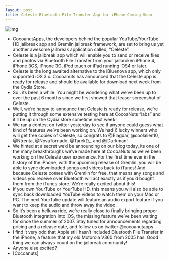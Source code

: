 ```yaml
---
layout: post
title: Celeste Bluetooth File Transfer App for iPhone Coming Soon
---
```

![img](http://media.idownloadblog.com/wp-content/uploads/2011/03/Celeste.bmp)
* CocoanutApps, the developers behind the popular YouTube/YourTube HD jailbreak app and Gremlin jailbreak framework, are set to bring us yet another awesome jailbreak application called, “Celeste”.
* Celeste is a jailbreak app which will enable you to send or receive files and photos via Bluetooth File Transfer from your jailbroken iPhone 4, iPhone 3GS, iPhone 3G, iPod touch or iPad running iOS4 or later.
* Celeste is the long awaited alternative to the iBluenova app, which only supported iOS 3.x. Cocoanuts has announced that the Celeste app is ready for release and should be available for download next week from the Cydia Store.
* So.. its been a while. You might be wondering what we’ve been up to over the past 6 months since we first showed that teaser screenshot of Celeste.
* Well, we’re happy to announce that Celeste is ready for release, we’re putting it through some extensive testing here at CocoaNuts “labs” and it’ll be up on the Cydia store sometime next week!
* We ran a contest on twitter yesterday to see if anyone could guess what kind of features we’ve been working on. We had 6 lucky winners who will get free copies of Celeste, so congrats to @Elagdar, @coolalien10, @Ntrenta, @NovaTornado, @TarekD_, and @iDarkman!
* We hinted at a secret we’d be announcing on our blog today, its one of the many breakthroughs we’ve made here at CocoaNuts as we’ve been working on the Celeste user experience. For the first time ever in the history of the iPhone, with the upcoming release of Gremlin, you will be able to sync downloaded songs and videos back to iTunes! And because Celeste comes with Gremlin for free, that means any songs and videos you receive over Bluetooth will act exactly as if you’d bought them from the iTunes store. We’re really excited about this!
* If you own YourTube or YourTube HD, this means you will also be able to sync back downloaded YouTube videos to watch them on your Mac or PC. The next YourTube update will feature an audio export feature if you want to keep the audio and throw away the video.
* So it’s been a helluva ride, we’re really close to finally bringing proper Bluetooth integration into iOS, the missing feature we’ve been waiting for since the summer of 2007. Stay tuned for announcements regarding pricing and a release date, and follow us on twitter @cocoanutapps
* I find it very odd that Apple still hasn’t included Bluetooth File Transfer in the iPhone, a feature that my old Motorola V360 from 2005 has. Good thing we can always count on the jailbreak community!
* Anyone else excited?
* [Cocoanuts]

